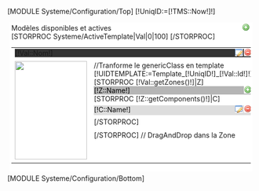 [MODULE Systeme/Configuration/Top]
[!UniqID:=[!TMS::Now!]!]
<div style="width:100%;-moz-border-radius:3px 3px;background:transparent;">
	<div style="background:white;margin-top:10px;-moz-border-radius:3px 3px;padding:3px;margin:5px;">
		<div class="BigTitle">Modèles disponibles et actives<a href="/Systeme/ActiveTemplate/Formulaire" rel="popup" redirectUrl="/[!Lien!].htm" style="float:right;"><img src="/Skins/AdminV2/Img/add.png" class="ListeMiniImg" style="margin:-1px 2px 2px 0;"/></a></div>
		<table width="100%">
		[STORPROC Systeme/ActiveTemplate|Val|0|100]
			<tr>
				<td colspan="2"><div class="BigTitle" style="background:#343434;margin:0;">[!Val::Nom!]
					<a href="/Systeme/ActiveTemplate/[!Val::Id!]/Supprimer" rel="confirm" message="Attention! Vous allez supprimer le modele [!Val::Nom!].Etes vous sur de vouloir le supprimer ?" title="Suppression d'un élément" redirectUrl="/[!Lien!].htm" style="float:right;"><img src="/Skins/AdminV2/Img/delete.png" class="ListeMiniImg" style="margin:-1px 2px 2px 0;"/></a>
					<a href="/Systeme/ActiveTemplate/[!Val::Id!]/Formulaire" rel="popup" redirectUrl="/[!Lien!].htm" style="float:right;"><img src="/Skins/AdminV2/Img/application_edit.png" class="ListeMiniImg" style="margin:-1px 2px 2px 0;"/></a>
				</div></td>
			</tr>
			<tr>
				<td width="110" valign="top"><img src="/[!Val::getScreen()!]" width="147" height="200" /></td>
				<td valign="top">
					//Tranforme le genericClass en template
					[!UIDTEMPLATE:=Template_[!UniqID!]_[!Val::Id!]!]
					<div id="[!UIDTEMPLATE!]">
						[STORPROC [!Val::getZones()!]|Z]
							<div class="BigTitle" style="background:#B5B5B5;margin:0;color:black;">[!Z::Name!]<a href="/Systeme/Configuration/Modeles/addComponent?t=[!Val::Id!]&z=[!Z::Name!]" rel="popup" redirectUrl="/[!Lien!].htm" style="float:right;"><img src="/Skins/AdminV2/Img/add.png" class="ListeMiniImg" style="margin:-1px 2px 2px 0;"/></a></div>
							<div zone="[!Z::Name!]" class="Ct" style="padding-bottom:10px">
								[STORPROC [!Z::getComponents()!]|C]
									<div id="[!UIDTEMPLATE!]-[!Z::Name!]-[!Key!]" ordre="[!Key!]" class="BigTitle" style="background:#ddd;color:black;margin:5px 0;position:relative;cursor:move; overflow:hidden">[!C::Name!]
										<a class="deleteLink" href="/Systeme/Configuration/Modeles/removeComponent?t=[!Val::Id!]&z=[!Z::Name!]&c=[!Key!]" rel="confirm" message="Attention! Vous allez supprimer le composant [!C::Name!].Etes vous sur de vouloir le supprimer ?" title="Suppression d'un élément" redirectUrl="/[!Lien!].htm"  style="float:right;"><img src="/Skins/AdminV2/Img/delete.png" class="ListeMiniImg" style="margin:-1px 2px 2px 0;"/></a>
										<a class="editLink" href="/Systeme/Configuration/Modeles/editComponent?t=[!Val::Id!]&z=[!Z::Name!]&c=[!Key!]" rel="popup" redirectUrl="/[!Lien!].htm"  style="float:right;"><img src="/Skins/AdminV2/Img/application_edit.png" class="ListeMiniImg"   style="margin:-1px 2px 2px 0;"/></a>
									</div>
								[/STORPROC]
							</div>
						[/STORPROC]
						// DragAndDrop dans la Zone
						<script type="text/javascript">
							var fromZone[!UIDTEMPLATE!] = '';
							var toZone[!UIDTEMPLATE!] = '';
							st[!UIDTEMPLATE!] = new Sortables('#[!UIDTEMPLATE!] div.Ct', {
								clone:false,
								onStart: function(el) { 
									fromZone[!UIDTEMPLATE!] = el.getParent('div.Ct').get('zone');
									el.setStyle('background','#add8e6');
								},
								onComplete: function(el) {
									// Détache temporairement
									el.setStyle('background','#ddd');
									st[!UIDTEMPLATE!].detach();
									// Params
									var items = $$('#[!UIDTEMPLATE!] div.Ct');
									var from = el.get('ordre');
									// Réorganise
									var to = 0;
									items.each(function(div) {
										var subDiv = div.getElements('div');
										subDiv.each(function(subD, idx) {
											subD.set('ordre',idx);
											var liens = subD.getElements('a');
											liens.each(function(lien) {
												var str = lien.get('href');
												var pos = str.lastIndexOf('=');
												lien = lien.set('href',str.substring(0, pos+1) + idx);
											});
											if(el.get('id') == subD.get('id')) to = idx;
										});
									});
									// Update
									toZone[!UIDTEMPLATE!] = el.getParent('div.Ct').get('zone');
									if(fromZone[!UIDTEMPLATE!] != '' && toZone[!UIDTEMPLATE!] != '') {
										var req = new Request({
											url:'/Systeme/Configuration/Modeles/setOrder.htm',
											method:'post',
											data:'from=' + from + '&to=' + to + '&t=[!Val::Id!]&fromZone=' + fromZone[!UIDTEMPLATE!] + '&toZone=' + toZone[!UIDTEMPLATE!],
											onRequest: function() {
											},
											onSuccess: function() {
												// Ré-attache
												el.highlight();
												st[!UIDTEMPLATE!].attach();
											}
										}).send();
									}
								}
							});
							st[!UIDTEMPLATE!].attach();
						</script>
					</div>
				</td>
				<td></td>
			</tr>
		[/STORPROC]
		</table>
	</div>
</div>
[MODULE Systeme/Configuration/Bottom]
